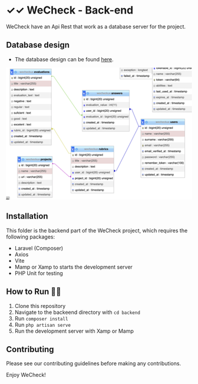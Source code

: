 # ✓✓ WeCheck - Back-end

WeCheck have an Api Rest that work as a database server for the project.

## Database design

-   The database design can be found [here](https://drawsql.app/teams/rubricas/diagrams/new-db).

![data base](./react/src/assets/readme/data_base.png)

## Installation

This folder is the backend part of the WeCheck project, which requires the following packages:

-   Laravel (Composer)
-   Axios
-   Vite
-   Mamp or Xamp to starts the development server
-   PHP Unit for testing

## How to Run :mechanic:

1. Clone this repository
2. Navigate to the backeend directory with `cd backend`
3. Run `composer install`
4. Run `php artisan serve`
5. Run the development server with Xamp or Mamp

## Contributing

Please see our contributing guidelines before making any contributions.

Enjoy WeCheck!
